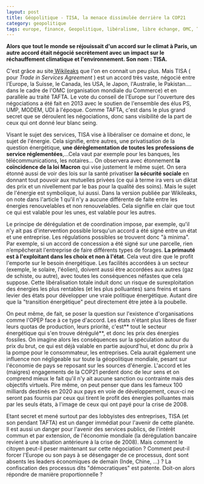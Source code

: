 ```yaml
---
layout: post
title: Géopolitique - TISA, la menace dissimulée derrière la COP21
category: geopolitique
tags: europe, finance, Geopolitique, libéralisme, libre échange, OMC, TAFTA, TISA
---
```

**Alors que tout le monde se réjouissait d'un accord sur le climat à Paris, un autre accord était négocié secrètement avec un impact sur le réchauffement climatique et l'environnement. Son nom : TISA.**

C'est grâce au site<a href="https://wikileaks.org/tisa/TiSA-Energy-Related-Services-Proposal-IS-NO/page-3.html"> Wikileaks</a> que l'on en connait un peu plus. Mais TISA ( pour <i><span class="lang-en" lang="en" xml:lang="en">Trade in Services Agreement</i> ) est un accord très vaste, négocié entre l'Europe, la Suisse, le Canada, les USA, le Japon, l'Australie, le Pakistan.... dans le cadre de l'OMC (organisation mondiale du Commerce) et en parallèle au traité TAFTA. Le vote du conseil de l'Europe sur l'ouverture des négociations a été fait en 2013 avec le soutien de l'ensemble des élus PS, UMP, MODEM, UDI à l'époque. Comme TAFTA, c'est dans le plus grand secret que se déroulent les négociations, donc sans visibilité de la part de ceux qui ont donné leur blanc seing.

Visant le sujet des services, TISA vise à libéraliser ce domaine et donc, le sujet de l'énergie. Cela signifie, entre autres, une privatisation de la question énergétique, **une dérèglementation de toutes les professions de service réglementées**,...Cela vaut par exemple pour les banques, les télécommunications, les notaires... On observera avec étonnement **la coïncidence de la loi Macron** qui vise justement le même sujet. On sera étonné aussi de voir des lois sur la santé privatiser **la sécurité sociale** en donnant tout pouvoir aux mutuelles privées (ce qui à terme ira vers un diktat des prix et un nivellement par le bas pour la qualité des soins). Mais le sujet de l'énergie est symbolique, lui aussi. Dans la version publiée par Wikileaks, on note dans l'article 1 qu'il n'y a aucune différente de faite entre les énergies renouvelables et non renouvelables. Cela signifie en clair que tout ce qui est valable pour les unes, est valable pour les autres.

Le principe de dérégulation et de coordination impose, par exemple, qu'il n'y ait pas d'intervention possible lorsqu'un accord a été signé entre un état et une entreprise. Les régulations possibles se trouvent donc "à minima". Par exemple, si un accord de concession a été signé sur une parcelle, rien n’empêcherait l'entreprise de faire différents types de forages. **La primauté est à l'exploitant dans les choix et non à l'état**. Cela veut dire que le profit l'emporte sur le besoin énergétique. Les facilités accordées à un secteur (exemple, le solaire, l'éolien), doivent aussi être accordées aux autres (gaz de schiste, ou autre), avec toutes les conséquences néfastes que cela suppose. Cette libéralisation totale induit donc un risque de surexploitation des énergies les plus rentables (et les plus polluantes) sans freins et sans levier des états pour développer une vraie politique énergétique. Autant dire que la "transition énergétique" peut directement être jetée à la poubelle.

On peut même, de fait, se poser la question sur l'existence d'organisations comme l'OPEP face à ce type d'accord. Les états n'étant plus libres de fixer leurs quotas de production, leurs priorité, c'est** tout le secteur énergétique qui s'en trouve dérégulé**, et donc les prix des énergies fossiles. On imagine alors les conséquences sur la spéculation autour du prix du brut, ce qui est déjà valable en partie aujourd'hui, et donc du prix à la pompe pour le consommateur, les entreprises. Cela aurait également une influence non négligeable sur toute la géopolitique mondiale, pesant sur l'économie de pays se reposant sur les sources d'énergie. L'accord et les (maigres) engagements de la COP21 perdent donc de leur sens et on comprend mieux le fait qu'il n'y ait aucune sanction ou contrainte mais des objectifs virtuels. Pire même, on peut penser que dans les fameux 100 milliards destinés en 2020 aux pays en voie de développement, ceux-ci ne seront pas fournis par ceux qui tirent le profit des énergies polluantes mais par les seuls états, à l'image de ceux qui ont payé pour la crise de 2008.

Etant secret et mené surtout par des lobbyistes des entreprises, TISA (et son pendant TAFTA) est un danger immédiat pour l'avenir de cette planète. Il est aussi un danger pour l'avenir des services publics, de l'intérêt commun et par extension, de l'économie mondiale (la dérégulation bancaire revient à une situation antérieure à la crise de 2008). Mais comment le citoyen peut-il peser maintenant sur cette négociation ? Comment peut-il forcer l'Europe ou son pays à se désengager de ce processus, dont sont absents les leaders économiques de demain (Inde, Chine, ...) ? La confiscation des processus dits "démocratiques" est patente. Doit-on alors répondre de manière proportionnelle ?

